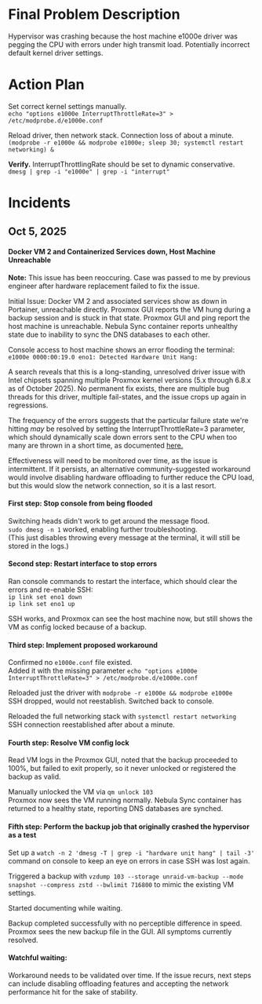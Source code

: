 # Final Problem Description
Hypervisor was crashing because the host machine e1000e driver was pegging the CPU with errors under high transmit load. Potentially incorrect default kernel driver settings.

# Action Plan
Set correct kernel settings manually.  
`echo "options e1000e InterruptThrottleRate=3" > /etc/modprobe.d/e1000e.conf`

Reload driver, then network stack. Connection loss of about a minute.  
`(modprobe -r e1000e && modprobe e1000e; sleep 30; systemctl restart networking) &`

**Verify.** InterruptThrottlingRate should be set to dynamic conservative.  
`dmesg | grep -i "e1000e" | grep -i "interrupt"`

# Incidents
## Oct 5, 2025
#### Docker VM 2 and Containerized Services down, Host Machine Unreachable
**Note:** This issue has been reoccuring. Case was passed to me by previous engineer after hardware replacement failed to fix the issue.

Initial Issue: Docker VM 2 and associated services show as down in Portainer, unreachable directly. Proxmox GUI reports the VM hung during a backup session and is stuck in that state. Proxmox GUI and ping report the host machine is unreachable. Nebula Sync container reports unhealthy state due to inability to sync the DNS databases to each other.

Console access to host machine shows an error flooding the terminal:  
`e1000e 0000:00:19.0 eno1: Detected Hardware Unit Hang:`

A search reveals that this is a long-standing, unresolved driver issue with Intel chipsets spanning multiple Proxmox kernel versions (5.x through 6.8.x as of October 2025). No permanent fix exists, there are multiple bug threads for this driver, multiple fail-states, and the issue crops up again in regressions.

The frequency of the errors suggests that the particular failure state we're hitting *may* be resolved by setting the InterruptThrottleRate=3 parameter, which should dynamically scale down errors sent to the CPU when too many are thrown in a short time, as documented [here.](https://www.kernel.org/doc/Documentation/networking/e1000e.txt)

Effectiveness will need to be monitored over time, as the issue is intermittent. If it persists, an alternative community-suggested workaround would involve disabling hardware offloading to further reduce the CPU load, but this would slow the network connection, so it is a last resort.

#### First step: Stop console from being flooded
Switching heads didn't work to get around the message flood.  
`sudo dmesg -n 1` worked, enabling further troubleshooting.  
(This just disables throwing every message at the terminal, it will still be stored in the logs.)

#### Second step: Restart interface to stop errors
Ran console commands to restart the interface, which should clear the errors and re-enable SSH:  
`ip link set eno1 down`  
`ip link set eno1 up`

SSH works, and Proxmox can see the host machine now, but still shows the VM as config locked because of a backup.

#### Third step: Implement proposed workaround
Confirmed no `e1000e.conf` file existed.  
Added it with the missing parameter `echo "options e1000e InterruptThrottleRate=3" > /etc/modprobe.d/e1000e.conf`

Reloaded just the driver with `modprobe -r e1000e && modprobe e1000e`  
SSH dropped, would not reestablish. Switched back to console.

Reloaded the full networking stack with `systemctl restart networking`  
SSH connection reestablished after about a minute.

#### Fourth step: Resolve VM config lock
Read VM logs in the Proxmox GUI, noted that the backup proceeded to 100%, but failed to exit properly, so it never unlocked or registered the backup as valid.

Manually unlocked the VM via `qm unlock 103`  
Proxmox now sees the VM running normally. Nebula Sync container has returned to a healthy state, reporting DNS databases are synched.

#### Fifth step: Perform the backup job that originally crashed the hypervisor as a test
Set up a `watch -n 2 'dmesg -T | grep -i "hardware unit hang" | tail -3'` command on console to keep an eye on errors in case SSH was lost again.

Triggered a backup with `vzdump 103 --storage unraid-vm-backup --mode snapshot --compress zstd --bwlimit 716800` to mimic the existing VM settings. 

Started documenting while waiting.

Backup completed successfully with no perceptible difference in speed. Proxmox sees the new backup file in the GUI. All symptoms currently resolved.

#### Watchful waiting:
Workaround needs to be validated over time. If the issue recurs, next steps can include disabling offloading features and accepting the network performance hit for the sake of stability.
